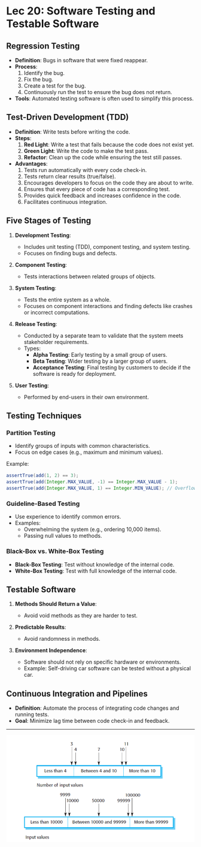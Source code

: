 # Lec 20: Software Testing and Testable Software

## Regression Testing

- **Definition**: Bugs in software that were fixed reappear.
- **Process**:
  1. Identify the bug.
  2. Fix the bug.
  3. Create a test for the bug.
  4. Continuously run the test to ensure the bug does not return.
- **Tools**: Automated testing software is often used to simplify this process.

## Test-Driven Development (TDD)

- **Definition**: Write tests before writing the code.
- **Steps**:
  1. **Red Light**: Write a test that fails because the code does not exist yet.
  2. **Green Light**: Write the code to make the test pass.
  3. **Refactor**: Clean up the code while ensuring the test still passes.
- **Advantages**:
  1. Tests run automatically with every code check-in.
  2. Tests return clear results (true/false).
  3. Encourages developers to focus on the code they are about to write.
  4. Ensures that every piece of code has a corresponding test.
  5. Provides quick feedback and increases confidence in the code.
  6. Facilitates continuous integration.

## Five Stages of Testing

1. **Development Testing**:

   - Includes unit testing (TDD), component testing, and system testing.
   - Focuses on finding bugs and defects.

2. **Component Testing**:

   - Tests interactions between related groups of objects.

3. **System Testing**:

   - Tests the entire system as a whole.
   - Focuses on component interactions and finding defects like crashes or incorrect computations.

4. **Release Testing**:

   - Conducted by a separate team to validate that the system meets stakeholder requirements.
   - Types:
     - **Alpha Testing**: Early testing by a small group of users.
     - **Beta Testing**: Wider testing by a larger group of users.
     - **Acceptance Testing**: Final testing by customers to decide if the software is ready for deployment.

5. **User Testing**:
   - Performed by end-users in their own environment.

## Testing Techniques

### Partition Testing

- Identify groups of inputs with common characteristics.
- Focus on edge cases (e.g., maximum and minimum values).

Example:

```java
assertTrue(add(1, 2) == 3);
assertTrue(add(Integer.MAX_VALUE, -1) == Integer.MAX_VALUE - 1);
assertTrue(add(Integer.MAX_VALUE, 1) == Integer.MIN_VALUE); // Overflow test
```

### Guideline-Based Testing

- Use experience to identify common errors.
- Examples:
  - Overwhelming the system (e.g., ordering 10,000 items).
  - Passing null values to methods.

### Black-Box vs. White-Box Testing

- **Black-Box Testing**: Test without knowledge of the internal code.
- **White-Box Testing**: Test with full knowledge of the internal code.

## Testable Software

1. **Methods Should Return a Value**:

   - Avoid void methods as they are harder to test.

2. **Predictable Results**:

   - Avoid randomness in methods.

3. **Environment Independence**:
   - Software should not rely on specific hardware or environments.
   - Example: Self-driving car software can be tested without a physical car.

## Continuous Integration and Pipelines

- **Definition**: Automate the process of integrating code changes and running tests.
- **Goal**: Minimize lag time between code check-in and feedback.

---

![Timeline Description automatically generated](lec20-media/media/image1.png)
